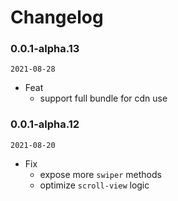# Changelog

### 0.0.1-alpha.13

`2021-08-28`

- Feat
  - support full bundle for cdn use

### 0.0.1-alpha.12

`2021-08-20`

- Fix
  - expose more `swiper` methods
  - optimize `scroll-view` logic
